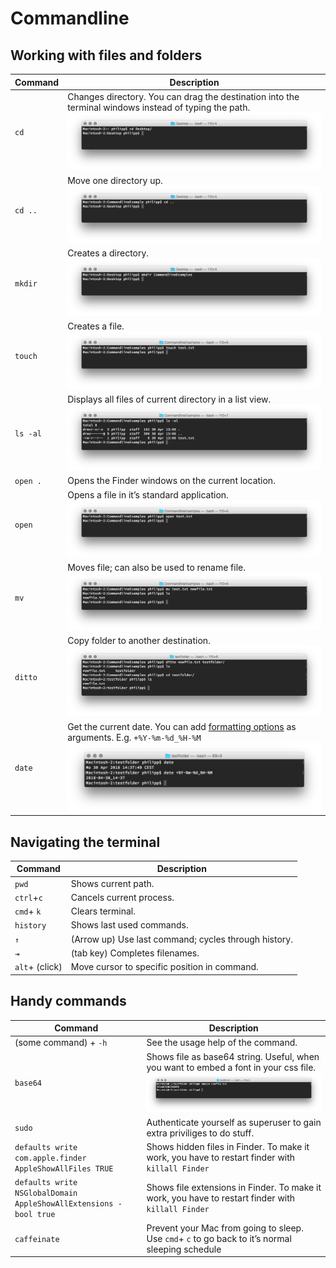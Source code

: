 # Commandline

## Working with files and folders

| Command | Description |
| --- | --- |
|`cd`| Changes directory. You can drag the destination into the terminal windows instead of typing the path. ![cd](https://github.com/AlphabetType/workshop-material/raw/master/Terminal%20Intro/Example%20Images/cd.png)|
|`cd ..`| Move one directory up. ![cddotdot](https://github.com/AlphabetType/workshop-material/raw/master/Terminal%20Intro/Example%20Images/cddotdot.png)|
|`mkdir`| Creates a directory. ![mkdir](https://github.com/AlphabetType/workshop-material/raw/master/Terminal%20Intro/Example%20Images/mkdir.png)|
|`touch`| Creates a file. ![touch](https://github.com/AlphabetType/workshop-material/raw/master/Terminal%20Intro/Example%20Images/touch.png)|
|`ls -al`| Displays all files of current directory in a list view. ![ls](https://github.com/AlphabetType/workshop-material/raw/master/Terminal%20Intro/Example%20Images/ls.png)|
|`open .`| Opens the Finder windows on the current location.|
|`open`| Opens a file in it’s standard application. ![open](https://github.com/AlphabetType/workshop-material/raw/master/Terminal%20Intro/Example%20Images/open.png)|
|`mv`| Moves file; can also be used to rename file. ![mv](https://github.com/AlphabetType/workshop-material/raw/master/Terminal%20Intro/Example%20Images/mv.png)|
|`ditto`| Copy folder to another destination. ![ditto](https://github.com/AlphabetType/workshop-material/raw/master/Terminal%20Intro/Example%20Images/ditto.png)|
|`date`| Get the current date. You can add [formatting options](https://docs.python.org/3/library/datetime.html#strftime-and-strptime-behavior) as arguments. E.g. `+%Y-%m-%d_%H-%M` ![date](https://github.com/AlphabetType/workshop-material/raw/master/Terminal%20Intro/Example%20Images/date.png)|

## Navigating the terminal

| Command | Description |
| --- | --- |
|`pwd`| Shows current path.|
|`ctrl`+`c`| Cancels current process.|
|`cmd`+ `k`| Clears terminal.|
|`history`| Shows last used commands.|
|`↑`| (Arrow up) Use last command; cycles through history.|
|`⇥`| (tab key) Completes filenames.|
|`alt`+ (click)| Move cursor to specific position in command.|


## Handy commands

| Command | Description |
| --- | --- |
|(some command) + `-h`| See the usage help of the command.|
|`base64`| Shows file as base64 string. Useful, when you want to embed a font in your css file. ![base64](https://github.com/AlphabetType/workshop-material/raw/master/Terminal%20Intro/Example%20Images/base64.png)|
|`sudo`| Authenticate yourself as superuser to gain extra priviliges to do stuff.|
|`defaults write com.apple.finder AppleShowAllFiles TRUE`| Shows hidden files in Finder. To make it work, you have to restart finder with `killall Finder`|
|`defaults write NSGlobalDomain AppleShowAllExtensions -bool true`| Shows file extensions in Finder. To make it work, you have to restart finder with `killall Finder`|
|`caffeinate`| Prevent your Mac from going to sleep. Use `cmd`+ `c` to go back to it’s normal sleeping schedule|

